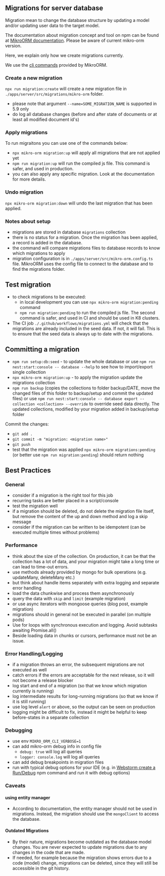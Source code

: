 ## Migrations for server database

Migration mean to change the database structure by updating a model and/or updating user data to the target model.

The documentation about migration concept and tool on npm can be found at [MikroORM documentation](https://mikro-orm.io/docs/5.9/migrations). Please be aware of current mikro-orm version.

Here, we explain only how we create migrations currently.

We use the [cli commands](https://mikro-orm.io/docs/5.9/migrations#using-via-cli) provided by MikroORM.


### Create a new migration
`npx run migration:create` will create a new migration file in `./apps/server/src/migrations/mikro-orm` folder.
* please note that argument `--name=SOME_MIGRATION_NAME` is supported in 5.9 only
* do log all database changes (before and after state of documents or at least all modified document id's)

### Apply migrations
To run migraitons you can use one of the commands below:
* `npx mikro-orm migration:up` will apply all migrations that are not applied yet
* `npm run migration:up` will run the compiled js file. This command is safer, and used in production.
* you can also apply any specific migration. Look at the documentation for more details.

### Undo migration
`npx mikro-orm migration:down` will undo the last migration that has been applied.

### Notes about setup
* migrations are stored in database `migrations` collection
* there is no status for a migration. Once the migration has been applied, a record is added in the database.
* the command will compare migrations files to database records to know which migrations to apply 
* migration configuration is in `./apps/server/src/mikro-orm.config.ts` file. MikroORM uses the config file to connect to the database and to find the migrations folder. 


## Test migration 
* to check migrations to be executed:
  *  in local development you can use `npx mikro-orm migration:pending` command 
  *  `npm run migration:pending` to run the compiled js file. The second command is safer, and used in CI and should be used in K8 clusters.
* The CI job `./.github/workflows/migrations.yml` will check that the migrations are already included in the seed data. If not, it will fail.  This is to ensure that the seed data is always up to date with the migrations.

## Committing a migration
* `npm run setup:db:seed` - to update the whole database
or use `npm run nest:start:console -- database --help` to see how to import/export single collection
* `npx mikro-orm migration:up` - to apply the migration update the migrations collection
* `npm run backup` (copies the collections to folder backup/DATE, move the changed files of this folder to backup/setup and commit the updated files)
or use `npm run nest:start:console -- database export --collection <collection> --override` to override seed data directly. 
The updated collections, modified by your migration added in backup/setup folder

Commit the changes:
* `git add .` 
* `git commit -m "migration: <migration name>"`
* `git push`
* test that the migration was applied `npx mikro-orm migrations:pending` (or better use `npm run migration:pending`) should return nothing


## Best Practices
### General

* consider if a migration is the right tool for this job
* recurring tasks are better placed in a script/console
* test the migration well
* if a migration should be deleted, do not delete the migration file itself, but remove the content of the up and down method and log a skip message
* consider if the migration can be written to be idempotent (can be executed multiple times without problems)

### Performance
* think about the size of the collection. On production, it can be that the collection has a lot of data, and your migration might take a long time or can lead to time-out errors.
* use methods already provided by mongo for bulk operations (e.g. updateMany, deleteMany etc.)
* but think about handle items separately with extra logging and separate error handling
* load the data chunkwise and process them asynchronously
* query the data with `skip` and `limit` (example migration)
* or use async iterators with mongoose queries (blog post, example migration)
* migrations should in general not be executed in parallel (on multiple pods)
* Use for loops with synchronous execution and logging. Avoid subtasks awaiting Promise.all()
* Beside loading data in chunks or cursors, performance must not be an issue.

### Error Handling/Logging
* if a migration throws an error, the subsequent migrations are not executed as well
* catch errors if the errors are acceptable for the next release, so it will not become a release blocker
* log start and end of a migration (so that we know which migration currently is running)
* log intermediate results for long-running migrations (so that we know if it is still running)
* use log level `alert` or above, so the output can be seen on production
* logging might be difficult to fix, instead it might be helpful to keep before-states in a separate collection

### Debugging
* use env `MIKRO_ORM_CLI_VERBOSE=1` 
* can add mikro-orm debug info in config file
  * `debug: true` will log all queries
  * `logger: console.log` will log all queries
* can add debug breakpoints in migration files
* run with typical debug options for your IDE (e.g. in [Webstorm create a Run/Debug](https://blog.jetbrains.com/webstorm/2018/01/how-to-debug-with-webstorm/#prepare_for_debugging_create_a_run_debug_configuration) npm command and run it with debug options)  


### Caveats
#### using entity manager
* According to documentation, the entity manager should not be used in migrations. Instead, the migration should use the `mongoClient` to access the database.
#### Outdated Migrations
* By their nature, migrations become outdated as the database model changes. You are never expected to update migrations due to any changes in the code that are made.
* If needed, for example because the migration shows errors due to a code (model) change, migrations can be deleted, since they will still be accessible in the git history.